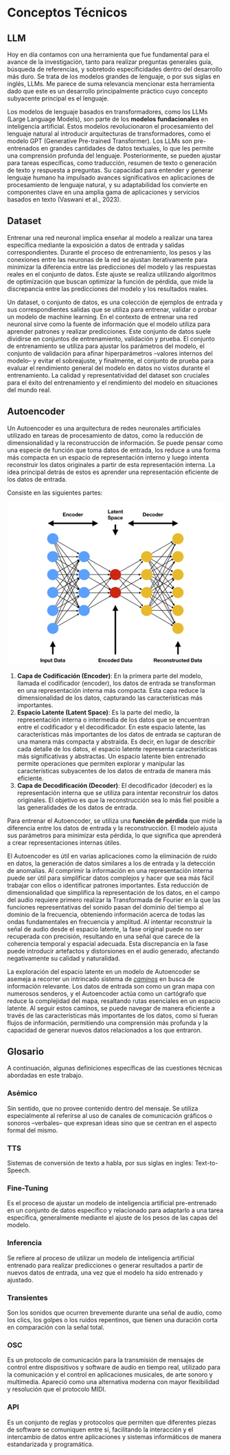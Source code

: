 # Conceptos Técnicos

## LLM

Hoy en día contamos con una herramienta que fue fundamental para el avance de la investigación, tanto para realizar preguntas generales guía, búsqueda de referencias, y sobretodo especificidades dentro del desarrollo más duro. Se trata de los modelos grandes de lenguaje, o por sus siglas en inglés, LLMs. Me parece de suma relevancia mencionar esta herramienta dado que este es un desarrollo principalmente práctico cuyo concepto subyacente principal es el lenguaje.

Los modelos de lenguaje basados en transformadores, como los LLMs (Large Language Models), son parte de los **modelos fundacionales** en inteligencia artificial. Estos modelos revolucionaron el procesamiento del lenguaje natural al introducir arquitecturas de transformadores, como el modelo GPT (Generative Pre-trained Transformer). Los LLMs son pre-entrenados en grandes cantidades de datos textuales, lo que les permite una comprensión profunda del lenguaje. Posteriormente, se pueden ajustar para tareas específicas, como traducción, resumen de texto o generación de texto y respuesta a preguntas. Su capacidad para entender y generar lenguaje humano ha impulsado avances significativos en aplicaciones de procesamiento de lenguaje natural, y su adaptabilidad los convierte en componentes clave en una amplia gama de aplicaciones y servicios basados en texto (Vaswani et al., 2023).

## Dataset

Entrenar una red neuronal implica enseñar al modelo a realizar una tarea específica mediante la exposición a datos de entrada y salidas correspondientes. Durante el proceso de entrenamiento, los pesos y las conexiones entre las neuronas de la red se ajustan iterativamente para minimizar la diferencia entre las predicciones del modelo y las respuestas reales en el conjunto de datos. Este ajuste se realiza utilizando algoritmos de optimización que buscan optimizar la función de pérdida, que mide la discrepancia entre las predicciones del modelo y los resultados reales.

Un dataset, o conjunto de datos, es una colección de ejemplos de entrada y sus correspondientes salidas que se utiliza para entrenar, validar o probar un modelo de machine learning. En el contexto de entrenar una red neuronal sirve como la fuente de información que el modelo utiliza para aprender patrones y realizar predicciones. Este conjunto de datos suele dividirse en conjuntos de entrenamiento, validación y prueba. El conjunto de entrenamiento se utiliza para ajustar los parámetros del modelo, el conjunto de validación para afinar hiperparámetros –valores internos del modelo– y evitar el sobreajuste, y finalmente, el conjunto de prueba para evaluar el rendimiento general del modelo en datos no vistos durante el entrenamiento. La calidad y representatividad del dataset son cruciales para el éxito del entrenamiento y el rendimiento del modelo en situaciones del mundo real.

## Autoencoder

Un Autoencoder es una arquitectura de redes neuronales artificiales utilizado en tareas de procesamiento de datos, como la reducción de dimensionalidad y la reconstrucción de información. Se puede pensar como una especie de función que toma datos de entrada, los reduce a una forma más compacta en un espacio de representación interno y luego intenta reconstruir los datos originales a partir de esta representación interna. La idea principal detrás de estos es aprender una representación eficiente de los datos de entrada.

Consiste en las siguientes partes:

![Estructura de un Autoencoder](_media/autoencoder.png)

1. **Capa de Codificación (Encoder)**: En la primera parte del modelo, llamada el codificador (encoder), los datos de entrada se transforman en una representación interna más compacta. Esta capa reduce la dimensionalidad de los datos, capturando las características más importantes.
2. **Espacio Latente (Latent Space)**: Es la parte del medio, la representación interna o intermedia de los datos que se encuentran entre el codificador y el decodificador. En este espacio latente, las características más importantes de los datos de entrada se capturan de una manera más compacta y abstraída. Es decir, en lugar de describir cada detalle de los datos, el espacio latente representa características más significativas y abstractas. Un espacio latente bien entrenado permite operaciones que permiten explorar y manipular las características subyacentes de los datos de entrada de manera más eficiente.
3. **Capa de Decodificación (Decoder)**: El decodificador (decoder) es la representación interna que se utiliza para intentar reconstruir los datos originales. El objetivo es que la reconstrucción sea lo más fiel posible a las generalidades de los datos de entrada.

Para entrenar el Autoencoder, se utiliza una **función de pérdida** que mide la diferencia entre los datos de entrada y la reconstrucción. El modelo ajusta sus parámetros para minimizar esta pérdida, lo que significa que aprenderá a crear representaciones internas útiles.

El Autoencoder es útil en varias aplicaciones como la eliminación de ruido en datos, la generación de datos similares a los de entrada y la detección de anomalías. Al comprimir la información en una representación interna puede ser útil para simplificar datos complejos y hacer que sea más fácil trabajar con ellos o identificar patrones importantes. Esta reducción de dimensionalidad que simplifica la representación de los datos, en el campo del audio requiere primero realizar la Transformada de Fourier en la que las funciones representativas del sonido pasan del dominio del tiempo al dominio de la frecuencia, obteniendo información acerca de todas las ondas fundamentales en frecuencia y amplitud. Al intentar reconstruir la señal de audio desde el espacio latente, la fase original puede no ser recuperada con precisión, resultando en una señal que carece de la coherencia temporal y espacial adecuada. Esta discrepancia en la fase puede introducir artefactos y distorsiones en el audio generado, afectando negativamente su calidad y naturalidad.

<a id="caminos"></a>

La exploración del espacio latente en un modelo de Autoencoder se asemeja a recorrer un intrincado sistema de [*caminos*](#espacio-latente) en busca de información relevante. Los datos de entrada son como un gran mapa con numerosos senderos, y el Autoencoder actúa como un cartógrafo que reduce la complejidad del mapa, resaltando rutas esenciales en un espacio latente. Al seguir estos caminos, se puede navegar de manera eficiente a través de las características más importantes de los datos, como si fueran flujos de información, permitiendo una comprensión más profunda y la capacidad de generar nuevos datos relacionados a los que entraron.

## Glosario

A continuación, algunas definiciones específicas de las cuestiones técnicas abordadas en este trabajo.

### Asémico

Sin sentido, que no provee contenido dentro del mensaje. Se utiliza especialmente al referirse al uso de canales de comunicación gráficos o sonoros –verbales– que expresan ideas sino que se centran en el aspecto formal del mismo.

### TTS

Sistemas de conversión de texto a habla, por sus siglas en ingles: Text-to-Speech.

### Fine-Tuning

Es el proceso de ajustar un modelo de inteligencia artificial pre-entrenado en un conjunto de datos específico y relacionado para adaptarlo a una tarea específica, generalmente mediante el ajuste de los pesos de las capas del modelo.

### Inferencia

Se refiere al proceso de utilizar un modelo de inteligencia artificial entrenado para realizar predicciones o generar resultados a partir de nuevos datos de entrada, una vez que el modelo ha sido entrenado y ajustado.

### Transientes

Son los sonidos que ocurren brevemente durante una señal de audio, como los clics, los golpes o los ruidos repentinos, que tienen una duración corta en comparación con la señal total.

### OSC

Es un protocolo de comunicación para la transmisión de mensajes de control entre dispositivos y software de audio en tiempo real, utilizado para la comunicación y el control en aplicaciones musicales, de arte sonoro y multimedia. Apareció como una alternativa moderna con mayor flexibilidad y resolución que el protocolo MIDI.

### API

Es un conjunto de reglas y protocolos que permiten que diferentes piezas de software se comuniquen entre sí, facilitando la interacción y el intercambio de datos entre aplicaciones y sistemas informáticos de manera estandarizada y programática.
